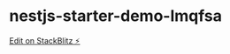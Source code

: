 # nestjs-starter-demo-lmqfsa

[Edit on StackBlitz ⚡️](https://stackblitz.com/edit/nestjs-starter-demo-lmqfsa)